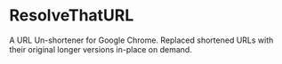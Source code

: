ResolveThatURL
==============

A URL Un-shortener for Google Chrome.  Replaced shortened URLs with their original longer versions in-place on demand.
